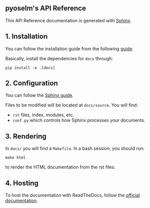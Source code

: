 pyoselm's API Reference
-----------------------

This API Reference documentation is generated with [Sphinx](https://www.sphinx-doc.org/en/master/). 

## 1. Installation
You can follow the installation guide from the following [guide](http://www.sphinx-doc.org/en/master/usage/installation.html).

Basically, install the dependencies for `docs` through:

    pip install -e .[docs] 

## 2. Configuration
You can follow the [Sphinx guide](https://www.sphinx-doc.org/en/master/usage/quickstart.html).

Files to be modified will be located at `docs/source`. You will find:

 - `rst` files, index, modules, etc.
 - `conf.py` which controls how Sphinx processes your documents. 
          
## 3. Rendering
In `docs/` you will find a `Makefile`. In a bash session, you should run:

	make html
	
to render the HTML documentation from the rst files.

## 4. Hosting

To host the documentation with ReadTheDocs, follow the [official documentation](https://docs.readthedocs.io/en/stable/intro/getting-started-with-sphinx.html).